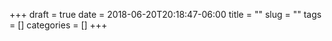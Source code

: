 +++ 
draft = true
date = 2018-06-20T20:18:47-06:00
title = ""
slug = "" 
tags = []
categories = []
+++
